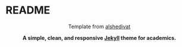 # README

<div align="center">

Template from [alshedivat](https://alshedivat.github.io/al-folio/)

**A simple, clean, and responsive [Jekyll](https://jekyllrb.com/) theme for academics.**

